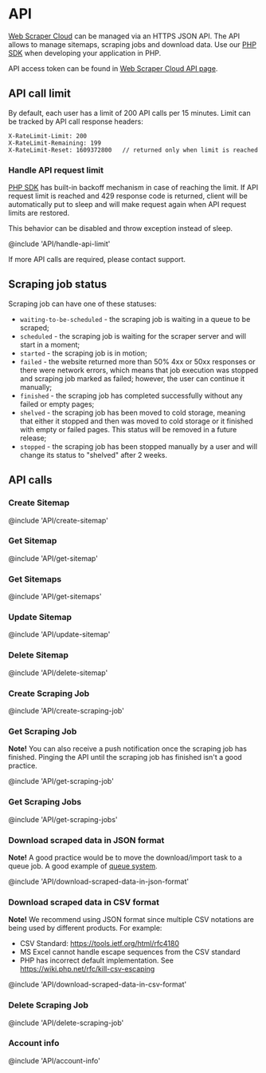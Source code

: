 # API

[Web Scraper Cloud][cloud] can be managed via an HTTPS JSON API.
The API allows to manage sitemaps, scraping jobs and download data.
Use our [PHP SDK][sdk] when developing your application in PHP.

API access token can be found in [Web Scraper Cloud API page][api-page].

## API call limit

By default, each user has a limit of 200 API calls per 15 minutes. Limit can be 
tracked by API call response headers:

```
X-RateLimit-Limit: 200
X-RateLimit-Remaining: 199
X-RateLimit-Reset: 1609372800   // returned only when limit is reached
```

### Handle API request limit

[PHP SDK][sdk] has built-in backoff mechanism in case of reaching the limit. If 
API request limit is reached and 429 response code is returned, client will 
be automatically put to sleep and will make request again when API request 
limits are restored.

This behavior can be disabled and throw exception instead of sleep.

@include 'API/handle-api-limit'
                                                                             
If more API calls are required, please contact support.

## Scraping job status

Scraping job can have one of these statuses:

* `waiting-to-be-scheduled` - the scraping job is waiting in a queue to be scraped;
* `scheduled` - the scraping job is waiting for the scraper server and will start in a moment;
* `started` - the scraping job is in motion;
* `failed` - the website returned more than 50% 4xx or 50xx responses or there were network errors, which means that job execution was 
stopped and scraping job marked as failed; however, the user can continue it manually;
* `finished` - the scraping job has completed successfully without any failed or empty pages;
* `shelved` - the scraping job has been moved to cold storage, meaning that either it stopped and then was moved to cold storage or 
it finished with empty or failed pages. This status will be removed in a future release;
* `stopped` - the scraping job has been stopped manually by a user and will change its status to "shelved" after 2 weeks.

## API calls

### Create Sitemap

@include 'API/create-sitemap'

### Get Sitemap

@include 'API/get-sitemap'

### Get Sitemaps

@include 'API/get-sitemaps'

### Update Sitemap

@include 'API/update-sitemap'

### Delete Sitemap

@include 'API/delete-sitemap'

### Create Scraping Job

@include 'API/create-scraping-job'

### Get Scraping Job

**Note!** You can also receive a push notification once the scraping job has 
finished. Pinging the API until the scraping job has finished isn't a good 
practice.

@include 'API/get-scraping-job'

### Get Scraping Jobs

@include 'API/get-scraping-jobs'

### Download scraped data in JSON format

**Note!** A good practice would be to move the download/import task to a queue 
job. A good example of [queue system].

@include 'API/download-scraped-data-in-json-format'

### Download scraped data in CSV format

**Note!** We recommend using JSON format since multiple CSV notations are being 
used by different products. For example:

* CSV Standard: https://tools.ietf.org/html/rfc4180
* MS Excel cannot handle escape sequences from the CSV standard
* PHP has incorrect default implementation. See https://wiki.php.net/rfc/kill-csv-escaping

@include 'API/download-scraped-data-in-csv-format'

### Delete Scraping Job

@include 'API/delete-scraping-job'

### Account info

@include 'API/account-info'

[cloud]: https://www.webscraper.io/cloud-scraper
[sdk]: https://github.com/webscraperio/api-client-php
[api-page]: https://cloud.webscraper.io/api
[queue system]: https://laravel.com/docs/7.x/queues
